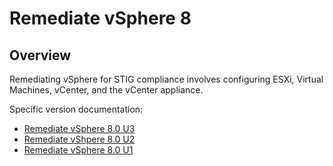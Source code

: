 # Remediate vSphere 8

## Overview
Remediating vSphere for STIG compliance involves configuring ESXi, Virtual Machines, vCenter, and the vCenter appliance.

Specific version documentation:

* [Remediate vSphere 8.0 U3](./remediate8-0-u3.md)
* [Remediate vShpere 8.0 U2](./remediate8-0-u2.md)
* [Remediate vSphere 8.0 U1](./remediate8-0-u1.md)
